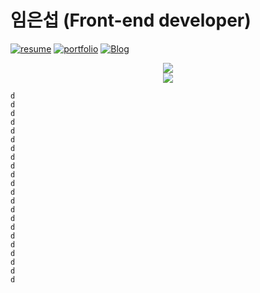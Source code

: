 # 임은섭 (Front-end developer)

<!-- <a href="https://limeunseop.github.io">![intro_site](https://img.shields.io/badge/-intro_site-03B054.svg)</a> -->
<a href="https://github.com/LimEunSeop/my-resume">![resume](https://img.shields.io/badge/-resume-CA0126.svg)</a>
<a href="https://github.com/LimEunSeop/my-portfolio">![portfolio](https://img.shields.io/badge/-portfolio-2A7857.svg)</a>
<a href="https://velog.io/@seop">![Blog](https://img.shields.io/badge/blog-303030.svg)</a>

<p align="center">
  <img src="https://github-readme-streak-stats.herokuapp.com/?user=limeunseop"/>
  <br />
  <img src="https://github-readme-stats.vercel.app/api/top-langs/?username=limeunseop&layout=compact&count_private=true&hide=css,html,vim script" />
</p>

<!--
**LimEunSeop/LimEunSeop** is a ✨ _special_ ✨ repository because its `README.md` (this file) appears on your GitHub profile.

Here are some ideas to get you started:

- 🔭 I’m currently working on ...
- 🌱 I’m currently learning ...
- 👯 I’m looking to collaborate on ...
- 🤔 I’m looking for help with ...
- 💬 Ask me about ...
- 📫 How to reach me: ...
- 😄 Pronouns: ...
- ⚡ Fun fact: ...
-->

```{style="max-height: 100px;"}
d
d
d
d
d
d
d
d
d
d
d
d
d
d
d
d
d
d
d
d
d
d
```

